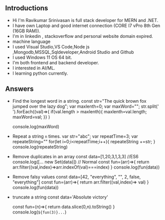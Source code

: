 ## Introductions

- Hi I'm Ravikumar Srinivasan is full stack developer for MERN and .NET.
- I have own Laptop and good internet connection (CORE I7 vPro 8th Gen (16GB RAM)).
- I'm in linkedin , stackoverflow and personal website domain expired.
- machine language
- I used Visual Studio,VS Code,Node js ,Mongodb,MSSQL,Sqldeveloper,Android Studio and Github
- I used Windows 11 OS 64 bit.
- I'm both frontend and backend developer.
- I interested in AI/ML.
- I learning python currently.

## Answers

- Find the longest word in a string.
    const str="The quick brown fox jumped over the lazy dog";
    var maxlenth=0;
    var maxWord="";
    str.split(' ').forEach((val)=>{
        if(val.length > maxlenth){
            maxlenth=val.length;
            maxWord=val;
        }} )
    
    console.log(maxWord)

- Repeat a string `n` times.
    var str="abc";
    var repeatTime=3;
    var repeateString=""
    for(let i=0;i<repeatTime;i++){
        repeateString +=str;
    }
    console.log(repeateString)

- Remove duplicates in an array
    const data=[1,20,3,1,3,3]
    //ES6
    console.log([... new Set(data)])
    // Normal
    const fun=(arr)=>{
    return arr.filter((val,index)=>arr.indexOf(val)===index)
    }
    console.log(fun(data))

- Remove falsy values
    const data=[42, "everything", "", 2, false, "everything"]
    const fun=(arr)=>{
    return arr.filter((val,index)=> val)
    }
    console.log(fun(data))
    
- truncate a string
    const data='Absolute victory'

    const fun=(n)=>{
        return data.slice(0,n).toString()
    }
    console.log(`${fun(3)}...`)